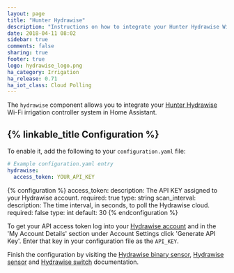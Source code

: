 ```yaml
---
layout: page
title: "Hunter Hydrawise"
description: "Instructions on how to integrate your Hunter Hydrawise Wi-Fi irrigation control system within Home Assistant."
date: 2018-04-11 08:02
sidebar: true
comments: false
sharing: true
footer: true
logo: hydrawise_logo.png
ha_category: Irrigation
ha_release: 0.71
ha_iot_class: Cloud Polling
---
```


The `hydrawise` component allows you to integrate your [Hunter Hydrawise](https://hydrawise.com) Wi-Fi irrigation controller system in Home Assistant.

## {% linkable_title Configuration %}

To enable it, add the following to your `configuration.yaml` file:

```yaml
# Example configuration.yaml entry
hydrawise:
  access_token: YOUR_API_KEY
```

{% configuration %}
access_token:
  description: The API KEY assigned to your Hydrawise account.
  required: true
  type: string
scan_interval:
  description: The time interval, in seconds, to poll the Hydrawise cloud.
  required: false
  type: int
  default: 30
{% endconfiguration %}

To get your API access token log into your [Hydrawise account](https://app.hydrawise.com/config/account) and in the 'My Account Details' section under Account Settings click 'Generate API Key'. Enter that key in your configuration file as the `API_KEY`.

Finish the configuration by visiting the [Hydrawise binary sensor](/components/binary_sensor.hydrawise/), [Hydrawise sensor](/components/sensor.hydrawise/) and [Hydrawise switch](/components/switch.hydrawise/) documentation.
